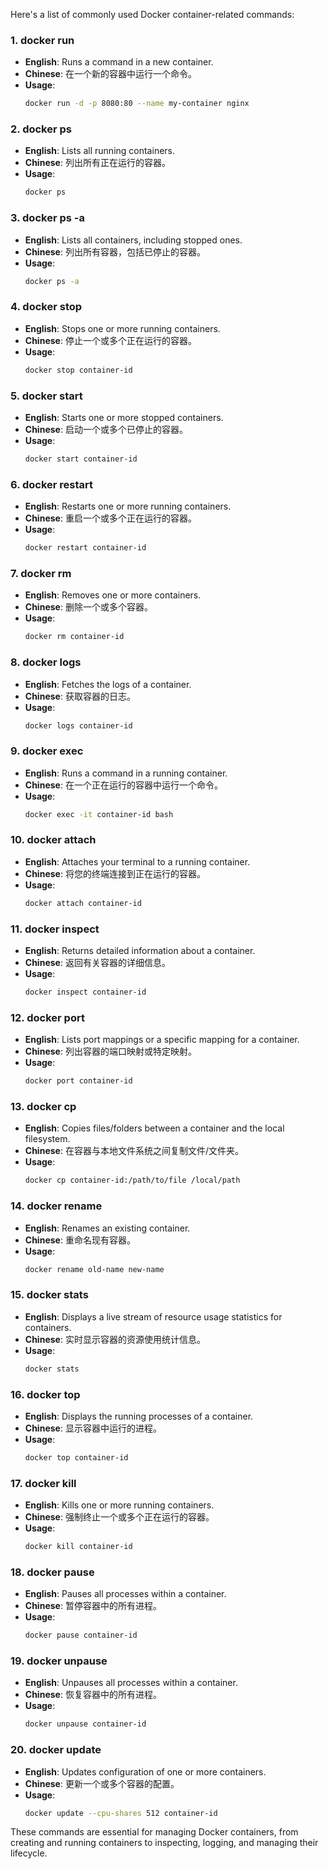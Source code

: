 Here's a list of commonly used Docker container-related commands:

### 1. **docker run**
- **English**: Runs a command in a new container.
- **Chinese**: 在一个新的容器中运行一个命令。
- **Usage**: 
  ```bash
  docker run -d -p 8080:80 --name my-container nginx
  ```

### 2. **docker ps**
- **English**: Lists all running containers.
- **Chinese**: 列出所有正在运行的容器。
- **Usage**: 
  ```bash
  docker ps
  ```

### 3. **docker ps -a**
- **English**: Lists all containers, including stopped ones.
- **Chinese**: 列出所有容器，包括已停止的容器。
- **Usage**: 
  ```bash
  docker ps -a
  ```

### 4. **docker stop**
- **English**: Stops one or more running containers.
- **Chinese**: 停止一个或多个正在运行的容器。
- **Usage**: 
  ```bash
  docker stop container-id
  ```

### 5. **docker start**
- **English**: Starts one or more stopped containers.
- **Chinese**: 启动一个或多个已停止的容器。
- **Usage**: 
  ```bash
  docker start container-id
  ```

### 6. **docker restart**
- **English**: Restarts one or more running containers.
- **Chinese**: 重启一个或多个正在运行的容器。
- **Usage**: 
  ```bash
  docker restart container-id
  ```

### 7. **docker rm**
- **English**: Removes one or more containers.
- **Chinese**: 删除一个或多个容器。
- **Usage**: 
  ```bash
  docker rm container-id
  ```

### 8. **docker logs**
- **English**: Fetches the logs of a container.
- **Chinese**: 获取容器的日志。
- **Usage**: 
  ```bash
  docker logs container-id
  ```

### 9. **docker exec**
- **English**: Runs a command in a running container.
- **Chinese**: 在一个正在运行的容器中运行一个命令。
- **Usage**: 
  ```bash
  docker exec -it container-id bash
  ```

### 10. **docker attach**
- **English**: Attaches your terminal to a running container.
- **Chinese**: 将您的终端连接到正在运行的容器。
- **Usage**: 
  ```bash
  docker attach container-id
  ```

### 11. **docker inspect**
- **English**: Returns detailed information about a container.
- **Chinese**: 返回有关容器的详细信息。
- **Usage**: 
  ```bash
  docker inspect container-id
  ```

### 12. **docker port**
- **English**: Lists port mappings or a specific mapping for a container.
- **Chinese**: 列出容器的端口映射或特定映射。
- **Usage**: 
  ```bash
  docker port container-id
  ```

### 13. **docker cp**
- **English**: Copies files/folders between a container and the local filesystem.
- **Chinese**: 在容器与本地文件系统之间复制文件/文件夹。
- **Usage**: 
  ```bash
  docker cp container-id:/path/to/file /local/path
  ```

### 14. **docker rename**
- **English**: Renames an existing container.
- **Chinese**: 重命名现有容器。
- **Usage**: 
  ```bash
  docker rename old-name new-name
  ```

### 15. **docker stats**
- **English**: Displays a live stream of resource usage statistics for containers.
- **Chinese**: 实时显示容器的资源使用统计信息。
- **Usage**: 
  ```bash
  docker stats
  ```

### 16. **docker top**
- **English**: Displays the running processes of a container.
- **Chinese**: 显示容器中运行的进程。
- **Usage**: 
  ```bash
  docker top container-id
  ```

### 17. **docker kill**
- **English**: Kills one or more running containers.
- **Chinese**: 强制终止一个或多个正在运行的容器。
- **Usage**: 
  ```bash
  docker kill container-id
  ```

### 18. **docker pause**
- **English**: Pauses all processes within a container.
- **Chinese**: 暂停容器中的所有进程。
- **Usage**: 
  ```bash
  docker pause container-id
  ```

### 19. **docker unpause**
- **English**: Unpauses all processes within a container.
- **Chinese**: 恢复容器中的所有进程。
- **Usage**: 
  ```bash
  docker unpause container-id
  ```

### 20. **docker update**
- **English**: Updates configuration of one or more containers.
- **Chinese**: 更新一个或多个容器的配置。
- **Usage**: 
  ```bash
  docker update --cpu-shares 512 container-id
  ```

These commands are essential for managing Docker containers, from creating and running containers to inspecting, logging, and managing their lifecycle.
